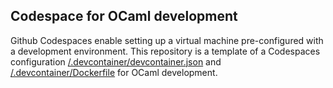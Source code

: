 ## Codespace for OCaml development

Github Codespaces enable setting up a virtual machine pre-configured with a development environment. This repository is a template of a Codespaces configuration [/.devcontainer/devcontainer.json](./.devcontainer/devcontainer.json) and [/.devcontainer/Dockerfile](./.devcontainer/Dockerfile) for OCaml development.
